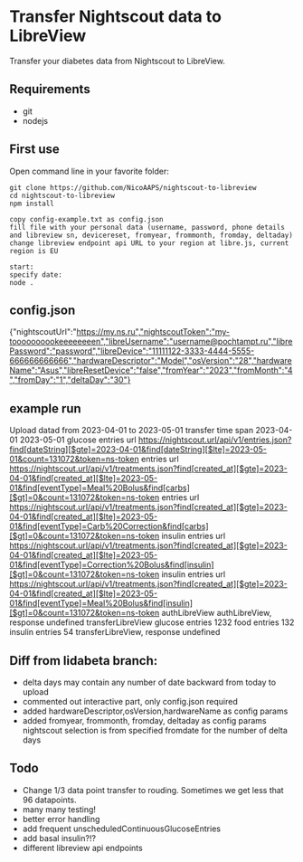 # Transfer Nightscout data to LibreView
Transfer your diabetes data from Nightscout to LibreView.

## Requirements
- git
- nodejs

## First use


Open command line in your favorite folder:
```
git clone https://github.com/NicoAAPS/nightscout-to-libreview
cd nightscout-to-libreview
npm install

copy config-example.txt as config.json
fill file with your personal data (username, password, phone details and libreview sn, devicereset, fromyear, frommonth, fromday, deltaday)
change libreview endpoint api URL to your region at libre.js, current region is EU

start:
specify date:
node . 

```
## config.json

{"nightscoutUrl":"https://my.ns.ru","nightscoutToken":"my-toooooooookeeeeeeeen","libreUsername":"username@pochtampt.ru","librePassword":"password","libreDevice":"11111122-3333-4444-5555-666666666666","hardwareDescriptor":"Model","osVersion":"28","hardwareName":"Asus","libreResetDevice":"false","fromYear":"2023","fromMonth":"4","fromDay":"1","deltaDay":"30"}
## example run
Upload datad from 2023-04-01 to 2023-05-01
transfer time span 2023-04-01 2023-05-01
glucose entries url https://nightscout.url/api/v1/entries.json?find[dateString][$gte]=2023-04-01&find[dateString][$lte]=2023-05-01&count=131072&token=ns-token
entries url https://nightscout.url/api/v1/treatments.json?find[created_at][$gte]=2023-04-01&find[created_at][$lte]=2023-05-01&find[eventType]=Meal%20Bolus&find[carbs][$gt]=0&count=131072&token=ns-token
entries url https://nightscout.url/api/v1/treatments.json?find[created_at][$gte]=2023-04-01&find[created_at][$lte]=2023-05-01&find[eventType]=Carb%20Correction&find[carbs][$gt]=0&count=131072&token=ns-token
insulin entries url https://nightscout.url/api/v1/treatments.json?find[created_at][$gte]=2023-04-01&find[created_at][$lte]=2023-05-01&find[eventType]=Correction%20Bolus&find[insulin][$gt]=0&count=131072&token=ns-token
insulin entries url https://nightscout.url/api/v1/treatments.json?find[created_at][$gte]=2023-04-01&find[created_at][$lte]=2023-05-01&find[eventType]=Meal%20Bolus&find[insulin][$gt]=0&count=131072&token=ns-token
authLibreView
authLibreView, response undefined
transferLibreView
glucose entries 1232
food entries 132
insulin entries 54
transferLibreView, response undefined

## Diff from lidabeta branch:
- delta days may contain any number of date backward from today to upload
- commented out interactive part, only config.json required
- added hardwareDescriptor,osVersion,hardwareName as config params
- added fromyear, frommonth, fromday, deltaday as config params
  nightscout selection is from specified fromdate for the number of delta days
  
## Todo
- Change 1/3 data point transfer to rouding. Sometimes we get less that 96 datapoints.
- many many testing!
- better error handling
- add frequent unscheduledContinuousGlucoseEntries
- add basal insulin?!?
- different libreview api endpoints
